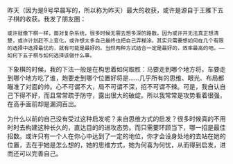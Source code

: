 昨天（因为是9号早晨写的，所以称为昨天）最大的收获，或许是源自于王雅下五子棋的收获。我发了朋友圈：
```
或许就像下棋一样，面对复杂系统，很多时候无需去想多深的路数。因为或许并无法真正想清楚，或许计划赶不上变化，或许想太多自己最终也把自己弄糊涂。其实只需要想如何在几个有限的选择中选择最优的，就有可能是最好的。当然两种方式结合一定是最好的，效率最高的吧。——如何下五子棋与如何选择该做什么事。
```
下象棋的时候，我的下法一般是在构思着如何取胜：马要走到哪个地方将，车要走到哪个地方吃了谁，炮要走到哪个位置好将是……几乎所有的思维、眼光、布局都瞄准了对面的帅。心不可谓不大，局不可谓不深，招不可谓不辣。可是，我自认自己下得不好，而且常常疏于防守，露出很大的破绽。所以我常常是攻势看着很强，在高手面前却是漏洞百出。

为什么以前的自己没有受过这种启发呢？来自思维方式的启发？很多时候真的不用时时去构建这种长久的，直达目的的进攻态势。而只需要环顾当下，哪一招是最佳招数。或许只有一个人在你心中达到了一定的地位，你才会设身处地的去站在她的位置，去在乎她是怎么想的，她的思维方式，她为何喜为何忧，从而得到启发，进而还可以完善自己。
